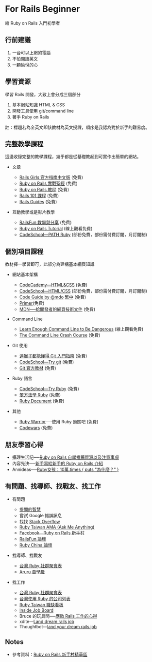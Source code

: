 # For Rails Beginner

給 Ruby on Rails 入門初學者


## 行前建議

1. 一台可以上網的電腦
2. 不怕閱讀英文
3. 一顆愉悅的心


## 學習資源

學習 Rails 開發，大致上會分成三個部分

1. 基本網站知識 HTML & CSS
2. 開發工具使用 git/command line
3. 著手 Ruby on Rails

註：標題若為全英文即該教材為英文授課，順序是我認為對於新手的難易度。


## 完整教學課程

這邊收錄完整的教學課程，幾乎都是從基礎教起到可實作出簡單的網站。

- 文章
  - [Rails Girls 官方指南中文版](http://railsgirls.tw/) (免費)
  - [Ruby on Rails 實戰聖經](https://ihower.tw/rails4/) (免費)
  - [Ruby on Rails 教程](http://railstutorial-china.org/) (免費)
  - [Rails 101 課程](http://courses.growthschool.com/courses/rails-101) (免費)
  - [Rails Guides](http://guides.rubyonrails.org/) (免費)

- 互動教學或是影片教學
  - [RailsFun 教學與分享](https://www.youtube.com/playlist?list=PLJ6M-k9dQEQ3VsyOZQwjZ5GdjaLJH3eB_) (免費)
  - [Ruby on Rails Tutorial](https://www.railstutorial.org/) (線上觀看免費)
  - [CodeSchool—PATH Ruby](https://www.codeschool.com/paths/ruby) (部份免費，部份需付費訂閱，月訂閱制)


## 個別項目課程

教材擇一學習即可，此部分為建構基本網頁知識

- 網站基本架構

  - [CodeCademy—HTML&CSS](https://www.codecademy.com/learn/web) (免費)
  - [CodeSchool—HTML/CSS](https://www.codeschool.com/paths/html-css) (部份免費，部份需付費訂閱，月訂閱制)
  - [Code Guide by @mdo](http://mdo.github.io/code-guide/) [繁中](http://juanitofatas.com/code-guide/) (免費)
  - [Primer](http://primercss.io)(免費)
  - [MDN──給開發者的網頁技術文件](https://developer.mozilla.org/zh-TW/docs/Web) (免費)

- Command Line

  - [Learn Enough Command Line to Be Dangerous](http://www.learnenough.com/command-line-tutorial) (線上觀看免費)
  - [The Command Line Crash Course](http://cli.learncodethehardway.org/book/) (免費)

- Git 使用

  - [連猴子都能懂得 Git 入門指南](https://backlogtool.com/git-guide/tw/) (免費)
  - [CodeSchool—Try git](https://www.codeschool.com/courses/try-git) (免費)
  - [Git 官方教材](http://git-scm.com/book/zh/ch1-4.html) (免費)

- Ruby 語言

  - [CodeSchool—Try Ruby](https://www.codeschool.com/courses/try-ruby) (免費)
  - [笨方法學 Ruby](http://lrthw.github.io/) (免費)
  - [Ruby Document](http://ruby-doc.org) (免費)

- 其他

  - [Ruby Warrior](https://www.bloc.io/ruby-warrior/#/)──使用 Ruby 過關吧 (免費)
  - [Codewars](http://www.codewars.com/) (免費)


## 朋友學習心得

- 攝理生活記──[Ruby on Rails 自學推薦資源以及注意事項](http://blog.cgmlife.net/posts/2014/04/12/recommended-ruby-on-rails-learning-resources)
- 內容先決──[新手寫給新手的 Ruby on Rails 介紹](http://disco26.logdown.com/posts/168410-novice-to-novice-ruby-on-rails-introduction)
- Annideas──[Ruby女孩：10萬.times { puts "為什麼？" }](http://blog.annideas.com/ironman7)

## 有問題、找導師、找戰友、找工作

- 有問題
  - [提問的智慧](https://github.com/ryanhanwu/How-To-Ask-Questions-The-Smart-Way)
  - 嘗試 Google 錯誤訊息
  - 找找 [Stack Overflow](http://stackoverflow.com/)
  - [Ruby Taiwan AMA (Ask Me Anything)](https://github.com/rubytaiwan/AMA)
  - [Facebook—Ruby on Rails 新手村](https://www.facebook.com/groups/RailsRookie/)
  - [RailsFun 論壇](http://railsfun.tw/)
  - [Ruby China 論壇](https://ruby-china.org/)

- 找導師、找戰友
  - [台灣 Ruby 社群聚會表](https://github.com/rubytaiwan/rubytw-reboot/wiki/Meetups)
  - [Aruru 自學趣](http://www.aruru.co/)

- 找工作
  - [台灣 Ruby 社群聚會表](https://github.com/rubytaiwan/rubytw-reboot/wiki/Meetups)
  - [台灣使用 Ruby 的公司列表](https://github.com/rubytaiwan/AMA/wiki/Companies)
  - [Ruby Taiwan 職缺看板](http://jobs.ruby.tw/)
  - [Inside Job Board](https://jobs.inside.com.tw/jobs/index?c=&k=ruby+rails)
  - Bruce 的玩具間──[應徵 Rails 工作的心得](http://toyroom.bruceli.net/tw/2014/02/26/my-experience-on-applying-rails-jobs.html)
  - xdite—[Land dream rails job](https://xdite.gitbooks.io/land-dream-rails-job/content/)
  - Thoughtbot—[land your dream rails job](https://upcase.com/pages/land-your-dream-rails-job)


## Notes

- 參考資料：[Ruby on Rails 新手村精華區](http://bit.ly/1A3j4zE)
